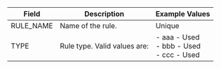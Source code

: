 | Field      | Description         | Example Values |
|------------|---------------------|---------------|
| RULE_NAME  | Name of the rule.   | Unique        |
| TYPE       | Rule type. Valid values are: | - aaa - Used <br> - bbb - Used <br> - ccc - Used |
